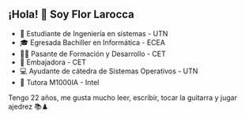 ## ¡Hola! 👋 Soy Flor Larocca

- 🏫 Estudiante de Ingeniería en sistemas - UTN
- 🎓 Egresada Bachiller en Informática - ECEA
- 👩‍💻 Pasante de Formación y Desarrollo - CET
- 💜 Embajadora - CET
- 💻 Ayudante de cátedra de Sistemas Operativos - UTN
- 📌 Tutora M1000IA - Intel

Tengo 22 años, me gusta mucho leer, escribir, tocar la guitarra y jugar ajedrez 📚♟️


<!--
**LFLarocca/LFLarocca** is a ✨ _special_ ✨ repository because its `README.md` (this file) appears on your GitHub profile.

Here are some ideas to get you started:

- 🔭 I’m currently working on ...
- 🌱 I’m currently learning ...
- 👯 I’m looking to collaborate on ...
- 🤔 I’m looking for help with ...
- 💬 Ask me about ...
- 📫 How to reach me: ...
- 😄 Pronouns: ...
- ⚡ Fun fact: ...
-->
